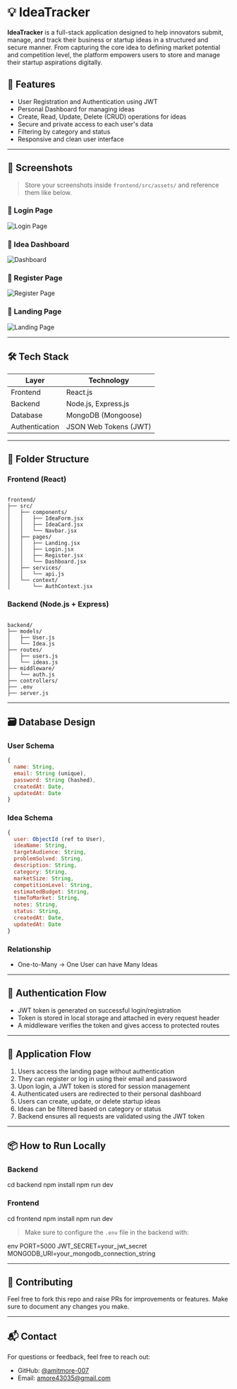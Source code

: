 


# 💡 IdeaTracker

**IdeaTracker** is a full-stack application designed to help innovators submit, manage, and track their business or startup ideas in a structured and secure manner. From capturing the core idea to defining market potential and competition level, the platform empowers users to store and manage their startup aspirations digitally.


## 📝 Features

- User Registration and Authentication using JWT
- Personal Dashboard for managing ideas
- Create, Read, Update, Delete (CRUD) operations for ideas
- Secure and private access to each user's data
- Filtering by category and status
- Responsive and clean user interface

---

## 📸 Screenshots

> Store your screenshots inside `frontend/src/assets/` and reference them like below.

### 🔐 Login Page
![Login Page](frontend/src/assets/login.png)

### 🧠 Idea Dashboard
![Dashboard](frontend/src/assets/dashboard.png)

### 📝 Register Page
![Register Page](frontend/src/assets/Register.png)

### 📝 Landing Page
![Landing Page](frontend/src/assets/Landing.png)

---

## 🛠️ Tech Stack

| Layer          | Technology                                 |
|------------    |--------------------------------------------|
| Frontend       | React.js                                   |
| Backend        | Node.js, Express.js                        |
| Database       | MongoDB (Mongoose)                         |
| Authentication | JSON Web Tokens (JWT)                      |


---

## 🧩 Folder Structure

### Frontend (React)

```

frontend/
├── src/
│   ├── components/
│   │   ├── IdeaForm.jsx
│   │   ├── IdeaCard.jsx
│   │   └── Navbar.jsx
│   ├── pages/
│   │   ├── Landing.jsx
│   │   ├── Login.jsx
│   │   ├── Register.jsx
│   │   └── Dashboard.jsx
│   ├── services/
│   │   └── api.js
│   └── context/
│       └── AuthContext.jsx

```

### Backend (Node.js + Express)

```

backend/
├── models/
│   ├── User.js
│   └── Idea.js
├── routes/
│   ├── users.js
│   └── ideas.js
├── middleware/
│   └── auth.js
├── controllers/
├── .env
├── server.js

````

---

## 🗃️ Database Design

### User Schema
```js
{
  name: String,
  email: String (unique),
  password: String (hashed),
  createdAt: Date,
  updatedAt: Date
}
````

### Idea Schema

```js
{
  user: ObjectId (ref to User),
  ideaName: String,
  targetAudience: String,
  problemSolved: String,
  description: String,
  category: String,
  marketSize: String,
  competitionLevel: String,
  estimatedBudget: String,
  timeToMarket: String,
  notes: String,
  status: String,
  createdAt: Date,
  updatedAt: Date
}
```

### Relationship

* One-to-Many → One User can have Many Ideas

---

## 🔐 Authentication Flow

* JWT token is generated on successful login/registration
* Token is stored in local storage and attached in every request header
* A middleware verifies the token and gives access to protected routes

---

## 🔄 Application Flow

1. Users access the landing page without authentication
2. They can register or log in using their email and password
3. Upon login, a JWT token is stored for session management
4. Authenticated users are redirected to their personal dashboard
5. Users can create, update, or delete startup ideas
6. Ideas can be filtered based on category or status
7. Backend ensures all requests are validated using the JWT token

---

## 📦 How to Run Locally

### Backend


cd backend
npm install
npm run dev


### Frontend


cd frontend
npm install
npm run dev


> Make sure to configure the `.env` file in the backend with:

env
PORT=5000
JWT_SECRET=your_jwt_secret
MONGODB_URI=your_mongodb_connection_string


---

## 🤝 Contributing

Feel free to fork this repo and raise PRs for improvements or features. Make sure to document any changes you make.

---


## 📬 Contact

For questions or feedback, feel free to reach out:

* GitHub: [@amitmore-007](https://github.com/amitmore-007)
* Email: [amore43035@gmail.com](mailto:amore43035@gmail.com)


